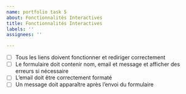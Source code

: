```yaml
---
name: portfolio task 5
about: Fonctionnalités Interactives
title: Fonctionnalités Interactives
labels: ''
assignees: ''

---
```


- [ ] Tous les liens doivent fonctionner et rediriger correctement
- [ ] Le formulaire doit contenir nom, email et message et afficher des erreurs si nécessaire
- [ ] L’email doit être correctement formaté
- [ ] Un message doit apparaître après l’envoi du formulaire
